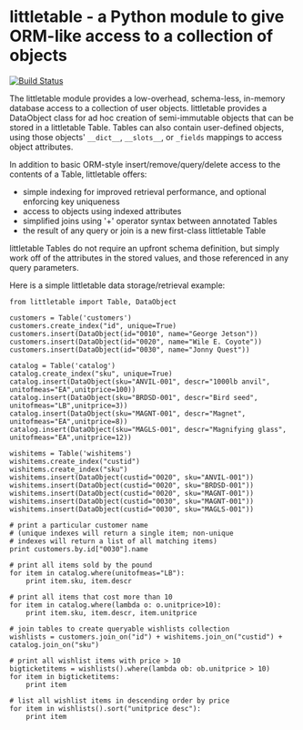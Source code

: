 # littletable - a Python module to give ORM-like access to a collection of objects
[![Build Status](https://travis-ci.org/ptmcg/littletable.svg?branch=master)](https://travis-ci.org/ptmcg/littletable)

The littletable module provides a low-overhead, schema-less, in-memory database access to a collection 
of user objects. littletable provides a DataObject class for ad hoc creation of semi-immutable objects 
that can be stored in a littletable Table. Tables can also contain user-defined objects, using those 
objects' `__dict__`, `__slots__`, or `_fields` mappings to access object attributes.

In addition to basic ORM-style insert/remove/query/delete access to the contents of a Table, littletable offers:
* simple indexing for improved retrieval performance, and optional enforcing key uniqueness 
* access to objects using indexed attributes 
* simplified joins using '+' operator syntax between annotated Tables 
* the result of any query or join is a new first-class littletable Table 

littletable Tables do not require an upfront schema definition, but simply work off of the attributes in 
the stored values, and those referenced in any query parameters.

Here is a simple littletable data storage/retrieval example:

    from littletable import Table, DataObject

    customers = Table('customers')
    customers.create_index("id", unique=True)
    customers.insert(DataObject(id="0010", name="George Jetson"))
    customers.insert(DataObject(id="0020", name="Wile E. Coyote"))
    customers.insert(DataObject(id="0030", name="Jonny Quest"))

    catalog = Table('catalog')
    catalog.create_index("sku", unique=True)
    catalog.insert(DataObject(sku="ANVIL-001", descr="1000lb anvil", unitofmeas="EA",unitprice=100))
    catalog.insert(DataObject(sku="BRDSD-001", descr="Bird seed", unitofmeas="LB",unitprice=3))
    catalog.insert(DataObject(sku="MAGNT-001", descr="Magnet", unitofmeas="EA",unitprice=8))
    catalog.insert(DataObject(sku="MAGLS-001", descr="Magnifying glass", unitofmeas="EA",unitprice=12))

    wishitems = Table('wishitems')
    wishitems.create_index("custid")
    wishitems.create_index("sku")
    wishitems.insert(DataObject(custid="0020", sku="ANVIL-001"))
    wishitems.insert(DataObject(custid="0020", sku="BRDSD-001"))
    wishitems.insert(DataObject(custid="0020", sku="MAGNT-001"))
    wishitems.insert(DataObject(custid="0030", sku="MAGNT-001"))
    wishitems.insert(DataObject(custid="0030", sku="MAGLS-001"))

    # print a particular customer name 
    # (unique indexes will return a single item; non-unique
    # indexes will return a list of all matching items)
    print customers.by.id["0030"].name

    # print all items sold by the pound
    for item in catalog.where(unitofmeas="LB"):
        print item.sku, item.descr

    # print all items that cost more than 10
    for item in catalog.where(lambda o: o.unitprice>10):
        print item.sku, item.descr, item.unitprice

    # join tables to create queryable wishlists collection
    wishlists = customers.join_on("id") + wishitems.join_on("custid") + catalog.join_on("sku")

    # print all wishlist items with price > 10
    bigticketitems = wishlists().where(lambda ob: ob.unitprice > 10)
    for item in bigticketitems:
        print item

    # list all wishlist items in descending order by price
    for item in wishlists().sort("unitprice desc"):
        print item

